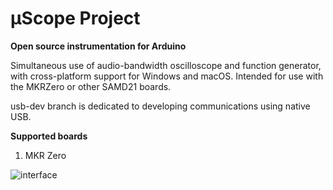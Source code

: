 # μScope Project
__Open source instrumentation for Arduino__

Simultaneous use of audio-bandwidth oscilloscope and function generator, with cross-platform support for Windows and macOS.
Intended for use with the MKRZero or other SAMD21 boards. 

usb-dev branch is dedicated to developing communications using native USB.

__Supported boards__

1. MKR Zero

![interface](img/trigger.gif)
